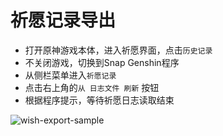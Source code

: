 # 祈愿记录导出

- 打开原神游戏本体，进入祈愿界面，点击`历史记录`
- 不关闭游戏，切换到Snap Genshin程序
- 从侧栏菜单进入`祈愿记录`
- 点击右上角的`从 日志文件 刷新` 按钮
- 根据程序提示，等待祈愿日志读取结束

![wish-export-sample](/img/wish-export-sample.png)